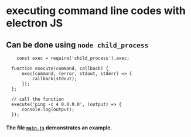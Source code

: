 # executing command line codes with electron JS
## Can be done using  `node child_process`

        const exec = require('child_process').exec;

      function execute(command, callback) {
          exec(command, (error, stdout, stderr) => { 
              callback(stdout); 
          });
      };

      // call the function
      execute('ping -c 4 0.0.0.0', (output) => {
          console.log(output);
      });
      
      
 #### The file [`main.js`](https://github.com/fahad-israr/command_line_with_electron/blob/master/main.js) demonstrates an example.
